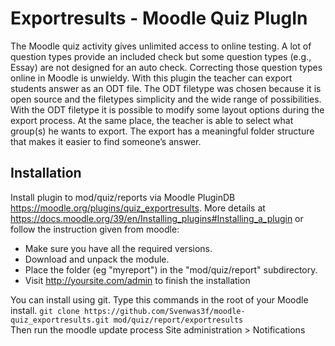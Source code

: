# Exportresults - Moodle Quiz PlugIn
The Moodle quiz activity gives unlimited access to online testing. A lot of question types provide an included check but some question types (e.g., Essay) are not designed for an auto check. Correcting those question types online in Moodle is unwieldy. With this plugin the teacher can export students answer as an ODT file. The ODT filetype was chosen because it is open source and the filetypes simplicity and the wide range of possibilities. With the ODT filetype it is possible to modify some layout options during the export process. At the same place, the teacher is able to select what group(s) he wants to export. The export has a meaningful folder structure that makes it easier to find someone’s answer.

## Installation
Install plugin to mod/quiz/reports via Moodle PluginDB https://moodle.org/plugins/quiz_exportresults. More details at https://docs.moodle.org/39/en/Installing_plugins#Installing_a_plugin or follow the instruction given from moodle:  

 - Make sure you have all the required versions.
 - Download and unpack the module.
 - Place the folder (eg "myreport") in the "mod/quiz/report" subdirectory.
 - Visit http://yoursite.com/admin to finish the installation  

You can install using git. Type this commands in the root of your Moodle install.
`git clone https://github.com/Svenwas3f/moodle-quiz_exportresults.git mod/quiz/report/exportresults`  
Then run the moodle update process Site administration > Notifications
